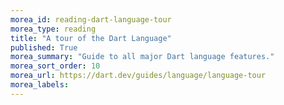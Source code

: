 ```yaml
---
morea_id: reading-dart-language-tour
morea_type: reading
title: "A tour of the Dart Language"
published: True
morea_summary: "Guide to all major Dart language features."
morea_sort_order: 10
morea_url: https://dart.dev/guides/language/language-tour
morea_labels: 
---
```

